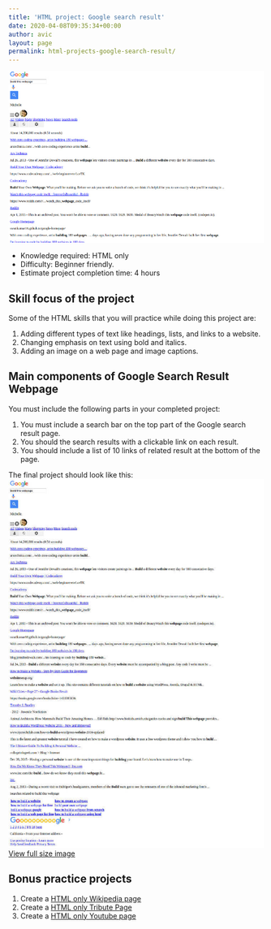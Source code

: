```yaml
---
title: 'HTML project: Google search result'
date: 2020-04-08T09:35:34+00:00
author: avic
layout: page
permalink: html-projects-google-search-result/
---
```

<img src="/public/2020/google-search-result-main-image.jpg" alt="Partial screenshot image of HTML version google search result">
<ul>
  <li>
    Knowledge required: HTML only
  </li>
  <li>
    Difficulty: Beginner friendly.
  </li>
  <li>
    Estimate project completion time: 4 hours
  </li>
</ul>

## Skill focus of the project

Some of the HTML skills that you will practice while doing this project are:

<ol>
  <li>
    Adding different types of text like headings, lists, and links to a website.
  </li>
  <li>
    Changing emphasis on text using bold and italics.
  </li>
  <li>
    Adding an image on a web page and image captions.
  </li>
</ol>

## Main components of Google Search Result Webpage

You must include the following parts in your completed project:
<ol>
  <li>
    You must include a search bar on the top part of the Google search result page.
  </li>
  <li>
    You should the search results with a clickable link on each result.
  </li>
  <li>
    You should include a list of 10 links of related result at the bottom of the page. 
  </li>
</ol>

The final project should look like this:
<img src="/public/2020/google-search-result.jpg" alt="full screenshot image of HTML version google search result">
<a href="https://raw.githubusercontent.com/avicndugu/practice-projects-html/master/screenshots/screencapture-htmlpreview-github-io-2020-04-02-14_05_47.jpg">View full size image</a>

## Bonus practice projects
<ol>
  <li>
    Create a <a href="/html-project-wikipedia/">HTML only Wikipedia page</a>
  </li>
  <li>
    Create a <a href="/html-projects-tribute-page/">HTML only Tribute Page</a>
  </li>
  <li>
    Create a <a href="/html-projects-youtube-page/">HTML only Youtube page</a>
  </li>
</ol>